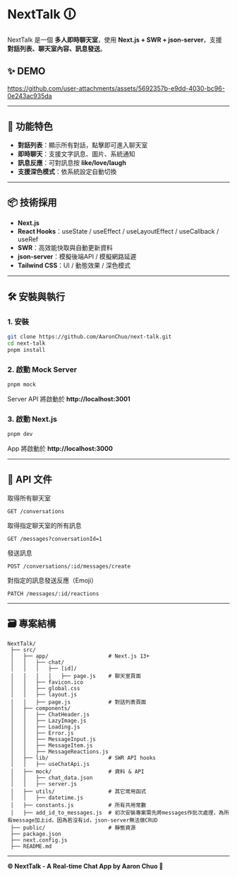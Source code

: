 # NextTalk 🛈

NextTalk 是一個 **多人即時聊天室**，使用 **Next.js + SWR + json-server**，支援 **對話列表、聊天室內容、訊息發送**。

## ✨ DEMO

https://github.com/user-attachments/assets/5692357b-e9dd-4030-bc96-0e243ac935da

---

## 🚀 功能特色
- **對話列表**：顯示所有對話，點擊即可進入聊天室
- **即時聊天**：支援文字訊息、圖片、系統通知
- **訊息反應**：可對訊息按 **like/love/laugh**
- **支援深色模式**：依系統設定自動切換

---

## 📦 技術採用
- **Next.js**
- **React Hooks**：useState / useEffect / useLayoutEffect / useCallback / useRef
- **SWR**：高效能快取與自動更新資料
- **json-server**：模擬後端API / 模擬網路延遲
- **Tailwind CSS**：UI / 動態效果 / 深色模式

---

## 🛠️ 安裝與執行
### 1. **安裝**
```bash
git clone https://github.com/AaronChuo/next-talk.git
cd next-talk
pnpm install
```

### 2. **啟動 Mock Server**
```bash
pnpm mock
```
Server API 將啟動於 **http://localhost:3001**

### 3. **啟動 Next.js**
```bash
pnpm dev
```
App 將啟動於 **http://localhost:3000**

---

## 🔐 API 文件
取得所有聊天室
```
GET /conversations
```
取得指定聊天室的所有訊息
```
GET /messages?conversationId=1
```
發送訊息
```
POST /conversations/:id/messages/create
```
對指定的訊息發送反應（Emoji）
```
PATCH /messages/:id/reactions
```
---

## 🗃️ 專案結構
```
NextTalk/
 ├── src/
 │   ├── app/                   # Next.js 13+
 │   │   ├── chat/
 │   │   │   ├── [id]/
 │   │   │   │   ├── page.js    # 聊天室頁面
 │   │   ├── favicon.ico
 │   │   ├── global.css
 │   │   ├── layout.js
 │   │   ├── page.js            # 對話列表頁面
 │   ├── components/
 │   │   ├── ChatHeader.js
 │   │   ├── LazyImage.js
 │   │   ├── Loading.js
 │   │   ├── Error.js
 │   │   ├── MessageInput.js
 │   │   ├── MessageItem.js
 │   │   ├── MessageReactions.js
 │   ├── lib/                   # SWR API hooks
 │   │   ├── useChatApi.js
 │   ├── mock/                  # 資料 & API
 │   │   ├── chat_data.json
 │   │   ├── server.js
 │   ├── utils/                 # 其它常用函式
 │   │   ├── datetime.js
 │   ├── constants.js           # 所有共用常數
 │   ├── add_id_to_messages.js  # 初次安裝專案需先將messages作批次處理，為所有message加上id，因為若沒有id，json-server無法做CRUD
 ├── public/                    # 靜態資源
 ├── package.json
 ├── next.config.js
 ├── README.md
```
---

**© NextTalk - A Real-time Chat App by Aaron Chuo 🚀**

